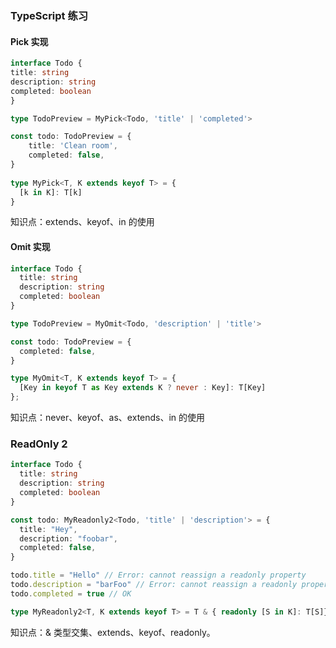 ### TypeScript 练习


#### Pick 实现

```ts
interface Todo {
title: string
description: string
completed: boolean
}

type TodoPreview = MyPick<Todo, 'title' | 'completed'>

const todo: TodoPreview = {
    title: 'Clean room',
    completed: false,
}
  
type MyPick<T, K extends keyof T> = {
  [k in K]: T[k]
}
```

知识点：extends、keyof、in 的使用

#### Omit 实现


```ts
interface Todo {
  title: string
  description: string
  completed: boolean
}

type TodoPreview = MyOmit<Todo, 'description' | 'title'>

const todo: TodoPreview = {
  completed: false,
}

type MyOmit<T, K extends keyof T> = {
  [Key in keyof T as Key extends K ? never : Key]: T[Key]
};
```

知识点：never、keyof、as、extends、in 的使用


### ReadOnly 2

```ts
interface Todo {
  title: string
  description: string
  completed: boolean
}

const todo: MyReadonly2<Todo, 'title' | 'description'> = {
  title: "Hey",
  description: "foobar",
  completed: false,
}

todo.title = "Hello" // Error: cannot reassign a readonly property
todo.description = "barFoo" // Error: cannot reassign a readonly property
todo.completed = true // OK

type MyReadonly2<T, K extends keyof T> = T & { readonly [S in K]: T[S]}
```

知识点：& 类型交集、extends、keyof、readonly。